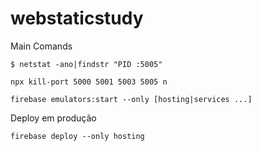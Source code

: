 # webstaticstudy



Main Comands

`$ netstat -ano|findstr "PID :5005"` 

`npx kill-port 5000 5001 5003 5005 n`

`firebase emulators:start --only [hosting|services ...]`


Deploy em produção

`firebase deploy --only hosting`
